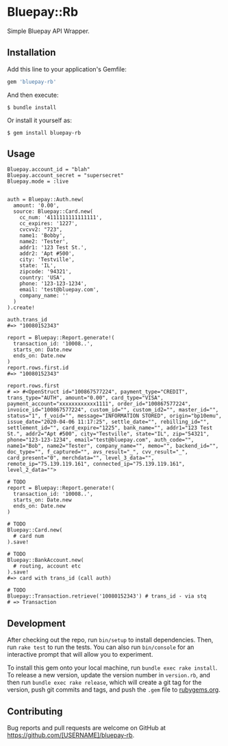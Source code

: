 # Bluepay::Rb

Simple Bluepay API Wrapper.

## Installation

Add this line to your application's Gemfile:

```ruby
gem 'bluepay-rb'
```

And then execute:

    $ bundle install

Or install it yourself as:

    $ gem install bluepay-rb

## Usage

```
Bluepay.account_id = "blah"
Bluepay.account_secret = "supersecret"
Bluepay.mode = :live


auth = Bluepay::Auth.new(
  amount: '0.00',
  source: Bluepay::Card.new(
    cc_num: '4111111111111111',
    cc_expires: '1227',
    cvcvv2: "723",
    name1: 'Bobby',
    name2: 'Tester',
    addr1: '123 Test St.',
    addr2: 'Apt #500',
    city: 'Testville',
    state: 'IL',
    zipcode: '94321',
    country: 'USA',
    phone: '123-123-1234',
    email: 'test@bluepay.com',
    company_name: ''
  )
).create!

auth.trans_id
#=> "10080152343"

report = Bluepay::Report.generate!(
  transaction_id: '10008..',
  starts_on: Date.new
  ends_on: Date.new
)
report.rows.first.id
#=> "10080152343"

report.rows.first
# => #<OpenStruct id="100867577224", payment_type="CREDIT", trans_type="AUTH", amount="0.00", card_type="VISA", payment_account="xxxxxxxxxxxx1111", order_id="100867577224", invoice_id="100867577224", custom_id="", custom_id2="", master_id="", status="1", f_void="", message="INFORMATION STORED", origin="bp10emu", issue_date="2020-04-06 11:17:25", settle_date="", rebilling_id="", settlement_id="", card_expire="1225", bank_name="", addr1="123 Test St.", addr2="Apt #500", city="Testville", state="IL", zip="54321", phone="123-123-1234", email="test@bluepay.com", auth_code="", name1="Bob", name2="Tester", company_name="", memo="", backend_id="", doc_type="", f_captured="", avs_result="_", cvv_result="_", card_present="0", merchdata="", level_3_data="", remote_ip="75.139.119.161", connected_ip="75.139.119.161", level_2_data="">

# TODO
report = Bluepay::Report.generate!(
  transaction_id: '10008..',
  starts_on: Date.new
  ends_on: Date.new
)

# TODO
Bluepay::Card.new(
  # card num
).save!

# TODO
Bluepay::BankAccount.new(
  # routing, account etc
).save!
#=> card with trans_id (call auth)

# TODO
Bluepay::Transaction.retrieve('10080152343') # trans_id - via stq
# => Transaction

```

## Development

After checking out the repo, run `bin/setup` to install dependencies. Then, run `rake test` to run the tests. You can also run `bin/console` for an interactive prompt that will allow you to experiment.

To install this gem onto your local machine, run `bundle exec rake install`. To release a new version, update the version number in `version.rb`, and then run `bundle exec rake release`, which will create a git tag for the version, push git commits and tags, and push the `.gem` file to [rubygems.org](https://rubygems.org).

## Contributing

Bug reports and pull requests are welcome on GitHub at https://github.com/[USERNAME]/bluepay-rb.

